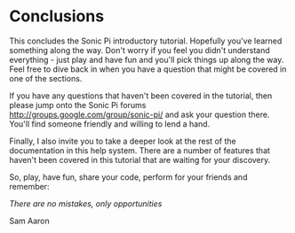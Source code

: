 # Conclusions

This concludes the Sonic Pi introductory tutorial. Hopefully you've learned something along the way. Don't worry if you feel you didn't understand everything - just play and have fun and you'll pick things up along the way. Feel free to dive back in when you have a question that might be covered in one of the sections.

If you have any questions that haven't been covered in the tutorial, then please jump onto the Sonic Pi forums http://groups.google.com/group/sonic-pi/ and ask your question there. You'll find someone friendly and willing to lend a hand. 

Finally, I also invite you to take a deeper look at the rest of the documentation in this help system. There are a number of features that haven't been covered in this tutorial that are waiting for your discovery. 

So, play, have fun, share your code, perform for your friends and remember: 

*There are no mistakes, only opportunities*

Sam Aaron
